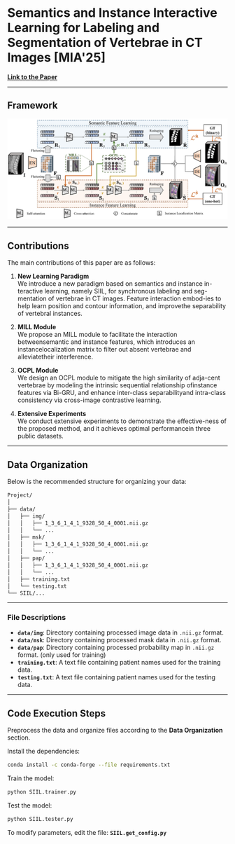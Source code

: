 # Semantics and Instance Interactive Learning for Labeling and Segmentation of Vertebrae in CT Images [MIA'25] 

[**Link to the Paper**](https://www.sciencedirect.com/science/article/abs/pii/S1361841524003050)  

---

## Framework  

![Framework](framework.png)

---

## Contributions  

The main contributions of this paper are as follows:  

1. **New Learning Paradigm**  
   We introduce a new paradigm based on semantics and instance in-teractive learning, namely SIIL, for synchronous labeling and seg-mentation of vertebrae in CT images. Feature interaction embod-ies to help learn position and contour information, and improvethe separability of vertebral instances.  

2. **MILL Module**  
   We propose an MILL module to facilitate the interaction betweensemantic and instance features, which introduces an instancelocalization matrix to filter out absent vertebrae and alleviatetheir interference.

3. **OCPL Module**  
   We design an OCPL module to mitigate the high similarity of adja-cent vertebrae by modeling the intrinsic sequential relationship ofinstance features via Bi-GRU, and enhance inter-class separabilityand intra-class consistency via cross-image contrastive learning. 

4. **Extensive Experiments**  
   We conduct extensive experiments to demonstrate the effective-ness of the proposed method, and it achieves optimal performancein three public datasets.

---

## Data Organization  

Below is the recommended structure for organizing your data:  

```plaintext
Project/  
│  
├── data/  
│   ├── img/  
│   │   ├── 1_3_6_1_4_1_9328_50_4_0001.nii.gz
│   │   └── ...
│   ├── msk/  
│   │   ├── 1_3_6_1_4_1_9328_50_4_0001.nii.gz 
│   │   └── ...
│   ├── pap/  
│   │   ├── 1_3_6_1_4_1_9328_50_4_0001.nii.gz 
│   │   └── ...
│   ├── training.txt
│   └── testing.txt
└── SIIL/...
```

---

### File Descriptions  

- **`data/img`**: Directory containing processed image data in `.nii.gz` format.  
- **`data/msk`**: Directory containing processed mask data in `.nii.gz` format.
- **`data/pap`**: Directory containing processed probability map in `.nii.gz` format. (only used for training)  
- **`training.txt`**: A text file containing patient names used for the training data.  
- **`testing.txt`**: A text file containing patient names used for the testing data.

---

## Code Execution Steps

Preprocess the data and organize files according to the **Data Organization** section.

Install the dependencies:  
   ```bash  
   conda install -c conda-forge --file requirements.txt
   ```
Train the model:
   ```bash  
   python SIIL.trainer.py  
   ```
Test the model:
   ```bash  
   python SIIL.tester.py  
   ```
To modify parameters, edit the file:  **`SIIL.get_config.py`**
